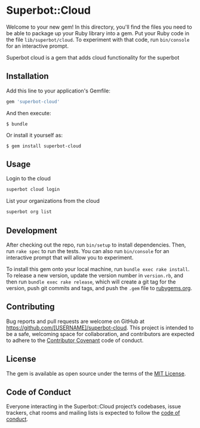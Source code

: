 # Superbot::Cloud

Welcome to your new gem! In this directory, you'll find the files you need to be able to package up your Ruby library into a gem. Put your Ruby code in the file `lib/superbot/cloud`. To experiment with that code, run `bin/console` for an interactive prompt.

Superbot cloud is a gem that adds cloud functionality for the superbot

## Installation

Add this line to your application's Gemfile:

```ruby
gem 'superbot-cloud'
```

And then execute:

    $ bundle

Or install it yourself as:

    $ gem install superbot-cloud

## Usage

Login to the cloud

```ruby
superbot cloud login
```

List your organizations from the cloud

```ruby
superbot org list
```

## Development

After checking out the repo, run `bin/setup` to install dependencies. Then, run `rake spec` to run the tests. You can also run `bin/console` for an interactive prompt that will allow you to experiment.

To install this gem onto your local machine, run `bundle exec rake install`. To release a new version, update the version number in `version.rb`, and then run `bundle exec rake release`, which will create a git tag for the version, push git commits and tags, and push the `.gem` file to [rubygems.org](https://rubygems.org).

## Contributing

Bug reports and pull requests are welcome on GitHub at https://github.com/[USERNAME]/superbot-cloud. This project is intended to be a safe, welcoming space for collaboration, and contributors are expected to adhere to the [Contributor Covenant](http://contributor-covenant.org) code of conduct.

## License

The gem is available as open source under the terms of the [MIT License](https://opensource.org/licenses/MIT).

## Code of Conduct

Everyone interacting in the Superbot::Cloud project’s codebases, issue trackers, chat rooms and mailing lists is expected to follow the [code of conduct](https://github.com/[USERNAME]/superbot-cloud/blob/master/CODE_OF_CONDUCT.md).
